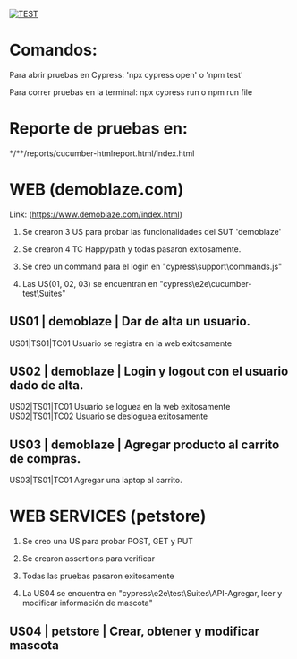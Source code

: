 [![TEST](https://img.shields.io/endpoint?url=https://dashboard.cypress.io/badge/detailed/f9y7eu/cypex&style=for-the-badge&logo=cypress)](https://dashboard.cypress.io/projects/8enutb/runs)

# Comandos:

Para abrir pruebas en Cypress: 'npx cypress open' o 'npm test' 

Para correr pruebas en la terminal: npx cypress run o npm run file 

# Reporte de pruebas en:
*/**/reports/cucumber-htmlreport.html/index.html 


# WEB (demoblaze.com)

Link: (https://www.demoblaze.com/index.html)

1. Se crearon 3 US para probar las funcionalidades del SUT 'demoblaze'

2. Se crearon 4 TC Happypath y todas pasaron exitosamente. 

3. Se creo un command para el login en "cypress\support\commands.js" 

4. Las US(01, 02, 03) se encuentran en "cypress\e2e\cucumber-test\Suites"

## US01 | demoblaze | Dar de alta un usuario.
US01|TS01|TC01 Usuario se registra en la web exitosamente
## US02 | demoblaze | Login y logout con el usuario dado de alta.
US02|TS01|TC01 Usuario se loguea en la web exitosamente
US02|TS01|TC02 Usuario se desloguea exitosamente
## US03 | demoblaze | Agregar producto al carrito de compras.
 US03|TS01|TC01 Agregar una laptop al carrito.


# WEB SERVICES (petstore)

1. Se creo una US para probar POST, GET y PUT

2. Se crearon assertions para verificar

3. Todas las pruebas pasaron exitosamente

4. La US04 se encuentra en "cypress\e2e\test\Suites\API-Agregar, leer y modificar información de mascota"

## US04 | petstore |  Crear, obtener y modificar mascota 
